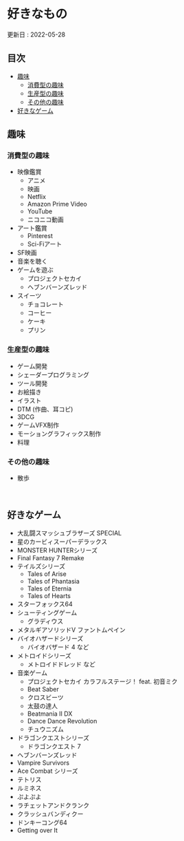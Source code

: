 # 好きなもの
更新日 : 2022-05-28

## 目次
<!-- START doctoc generated TOC please keep comment here to allow auto update -->
<!-- DON'T EDIT THIS SECTION, INSTEAD RE-RUN doctoc TO UPDATE -->

- [趣味](#%E8%B6%A3%E5%91%B3)
  - [消費型の趣味](#%E6%B6%88%E8%B2%BB%E5%9E%8B%E3%81%AE%E8%B6%A3%E5%91%B3)
  - [生産型の趣味](#%E7%94%9F%E7%94%A3%E5%9E%8B%E3%81%AE%E8%B6%A3%E5%91%B3)
  - [その他の趣味](#%E3%81%9D%E3%81%AE%E4%BB%96%E3%81%AE%E8%B6%A3%E5%91%B3)
- [好きなゲーム](#%E5%A5%BD%E3%81%8D%E3%81%AA%E3%82%B2%E3%83%BC%E3%83%A0)

<!-- END doctoc generated TOC please keep comment here to allow auto update -->

## 趣味
### 消費型の趣味
- 映像鑑賞
    - アニメ
    - 映画
    - Netflix
    - Amazon Prime Video
    - YouTube
    - ニコニコ動画
- アート鑑賞
    - Pinterest
    - Sci-Fiアート
- SF映画
- 音楽を聴く
- ゲームを遊ぶ
    - プロジェクトセカイ
    - ヘブンバーンズレッド
- スイーツ
    - チョコレート
    - コーヒー
    - ケーキ
    - プリン
        
### 生産型の趣味
- ゲーム開発
- シェーダープログラミング
- ツール開発
- お絵描き
- イラスト
- DTM (作曲、耳コピ)
- 3DCG
- ゲームVFX制作
- モーショングラフィックス制作
- 料理

### その他の趣味
- 散歩

<br>

## 好きなゲーム
- 大乱闘スマッシュブラザーズ SPECIAL
- 星のカービィスーパーデラックス
- MONSTER HUNTERシリーズ
- Final Fantasy 7 Remake
- テイルズシリーズ
    - Tales of Arise
    - Tales of Phantasia
    - Tales of Eternia
    - Tales of Hearts
- スターフォックス64
- シューティングゲーム
    - グラディウス
- メタルギアソリッドV ファントムペイン
- バイオハザードシリーズ
    - バイオバザード 4 など
- メトロイドシリーズ
    - メトロイドドレッド など
- 音楽ゲーム
    - プロジェクトセカイ カラフルステージ！ feat. 初音ミク
    - Beat Saber
    - クロスビーツ
    - 太鼓の達人
    - Beatmania II DX
    - Dance Dance Revolution
    - チュウニズム
- ドラゴンクエストシリーズ
    - ドラゴンクエスト 7 
- ヘブンバーンズレッド 
- Vampire Survivors
- Ace Combat シリーズ
- テトリス
- ルミネス
- ぷよぷよ
- ラチェットアンドクランク
- クラッシュバンディクー
- ドンキーコング64
- Getting over It